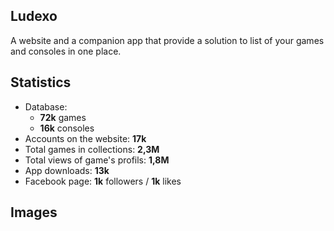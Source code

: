 ## Ludexo

A website and a companion app that provide a solution to list of your games and consoles in one place.

## Statistics
- Database:
  - __72k__ games
  - __16k__ consoles
- Accounts on the website: __17k__
- Total games in collections: __2,3M__
- Total views of game's profils: __1,8M__
- App downloads: __13k__
- Facebook page: __1k__ followers / __1k__ likes

## Images

